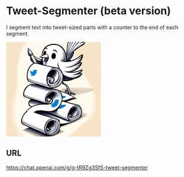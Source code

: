 # Tweet-Segmenter (beta version)

I segment text into tweet-sized parts with a counter to the end of each segment.

<img width="256" height="256" src="Logo.png">

## URL

https://chat.openai.com/g/g-tR9Zg3SfS-tweet-segmenter
